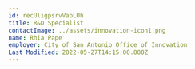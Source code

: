 ```yaml
---
id: recUligpsrvVapLUh
title: R&D Specialist
contactImage: ../assets/innovation-icon1.png
name: Rhia Pape
employer: City of San Antonio Office of Innovation
Last Modified: 2022-05-27T14:15:00.000Z
---
```

